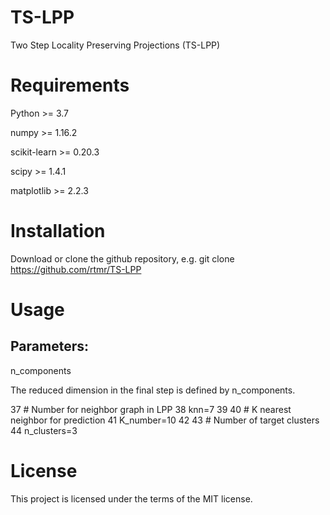 # TS-LPP
Two Step Locality Preserving Projections (TS-LPP)

# Requirements
Python >= 3.7

numpy >= 1.16.2

scikit-learn >= 0.20.3

scipy >= 1.4.1

matplotlib >= 2.2.3

# Installation
Download or clone the github repository, e.g. git clone https://github.com/rtmr/TS-LPP

# Usage

## **Parameters:**

n_components

The reduced dimension in the final step is defined by n_components.

 37 # Number for neighbor graph in LPP
 38 knn=7
 39 
 40 # K nearest neighbor for prediction
 41 K_number=10
 42 
 43 # Number of target clusters
 44 n_clusters=3


# License
This project is licensed under the terms of the MIT license.
